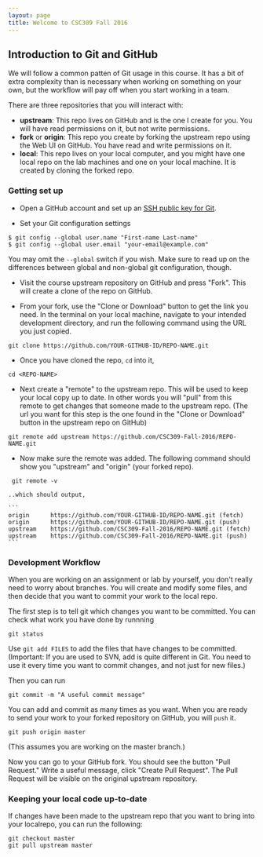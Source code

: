 ```yaml
---
layout: page
title: Welcome to CSC309 Fall 2016
---
```


## Introduction to Git and GitHub

We will follow a common patten of Git usage in this course.  It has a bit of extra complexity than is necessary when working on something on your own, but the workflow will pay off when you start working in a team.

There are three repositories that you will interact with:

  - **upstream**:   This repo lives on GitHub and is the one I create for you. You will have read permissions on it, but not write permissions.
  - **fork** or **origin**:  This repo you create by forking the upstream repo using the Web UI on GitHub.  You have read and write permissions on it.
  - **local**: This repo lives on your local computer, and you might have one local repo on the lab machines and one on your local machine.  It is created by cloning the forked repo.
  
### Getting set up

  - Open a GitHub account and set up an [SSH public key for Git](https://help.github.com/articles/generating-an-ssh-key/).
 
  - Set your Git configuration settings
 
``` 
$ git config --global user.name "First-name Last-name"
$ git config --global user.email "your-email@example.com"
```
 
  You may omit the `--global` switch if you wish. Make sure to read up on the differences between global and non-global git configuration, though. 
 
  - Visit the course upstream repository on GitHub and press "Fork".  This will create a clone of the repo on GitHub.
 
  - From your fork, use the "Clone or Download" button to get the link you need. In the terminal on your local machine, navigate to your intended development directory, and run the following command using the URL you just copied.
 
```
git clone https://github.com/YOUR-GITHUB-ID/REPO-NAME.git
```

  - Once you have cloned the repo, `cd` into it,

```
cd <REPO-NAME>
```
 
  - Next create a "remote" to the upstream repo.  This will be used to keep your local copy up to date.  In other words you will "pull" from this remote to get changes that someone made to the upstream repo.  (The url you want for this step is the one found in the "Clone or Download" button in the upstream repo on GitHub)
 
```
git remote add upstream https://github.com/CSC309-Fall-2016/REPO-NAME.git
```
 
  - Now make sure the remote was added.  The following command should show you "upstream" and "origin" (your forked repo).
```
 git remote -v
```

    ..which should output,

    ```
    origin      https://github.com/YOUR-GITHUB-ID/REPO-NAME.git (fetch)
    origin      https://github.com/YOUR-GITHUB-ID/REPO-NAME.git (push)
    upstream    https://github.com/CSC309-Fall-2016/REPO-NAME.git (fetch)
    upstream    https://github.com/CSC309-Fall-2016/REPO-NAME.git (push)
    ```
 
### Development Workflow

When you are working on an assignment or lab by yourself, you don't really need to worry about branches.  You will create and modify some files, and then decide that you want to commit your work to the local repo.

The first step is to tell git which changes you want to be committed.  You can check what work you have done by runnning

```
git status
```

Use `git add FILES` to add the files that have changes to be committed.  (Important:  If you are used to SVN, add is quite different in Git.  You need to use it every time you want to commit changes, and not just for new files.)

Then you can run

```
git commit -m "A useful commit message"
```

You can add and commit as many times as you want.  When you are ready to send your work to your forked repository on GitHub, you will `push` it.

```
git push origin master
```

(This assumes you are working on the master branch.)

Now you can go to your GitHub fork.  You should see the button "Pull Request."  Write a useful message, click "Create Pull Request".  The Pull Request will be visible on the original upstream repository.

### Keeping your local code up-to-date

If changes have been made to the upstream repo that you want to bring into your localrepo, you can run the following:

```
git checkout master
git pull upstream master
```
